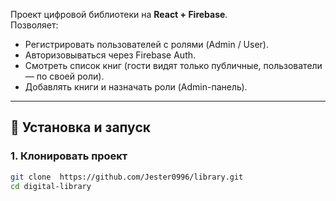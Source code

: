 Проект цифровой библиотеки на **React + Firebase**.  
Позволяет:

- Регистрировать пользователей с ролями (Admin / User).
- Авторизовываться через Firebase Auth.
- Смотреть список книг (гости видят только публичные, пользователи — по своей роли).
- Добавлять книги и назначать роли (Admin-панель).

---

## 🚀 Установка и запуск

### 1. Клонировать проект

```bash
git clone  https://github.com/Jester0996/library.git
cd digital-library
```
